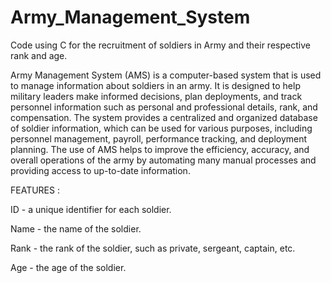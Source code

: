 # Army_Management_System
Code using C for the recruitment of soldiers in Army and their respective rank and age. 

Army Management System (AMS) is a computer-based system that is used to manage information about soldiers in an army. It is designed to help military leaders make informed decisions, plan deployments, and track personnel information such as personal and professional details, rank, and compensation. The system provides a centralized and organized database of soldier information, which can be used for various purposes, including personnel management, payroll, performance tracking, and deployment planning. The use of AMS helps to improve the efficiency, accuracy, and overall operations of the army by automating many manual processes and providing access to up-to-date information.

FEATURES : 

ID - a unique identifier for each soldier.

Name - the name of the soldier.

Rank - the rank of the soldier, such as private, sergeant, captain, etc.

Age - the age of the soldier.
